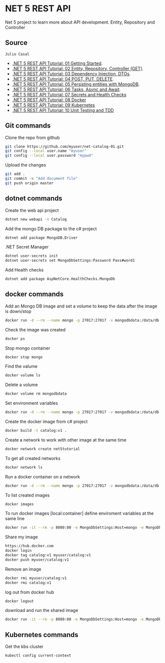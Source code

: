 # NET 5 REST API

Net 5 project to learn more about API development. Entity, Repository and Controller

## Source

```
Julio Casal
```
* [.NET 5 REST API Tutorial: 01 Getting Started](https://youtu.be/bgk8N_rx1F4).
* [.NET 5 REST API Tutorial: 02 Entity, Repository, Controller (GET)](https://youtu.be/ba08pvLjZFc).
* [.NET 5 REST API Tutorial: 03 Dependency Injection, DTOs](https://youtu.be/n7jmIG-0ORc).
* [.NET 5 REST API Tutorial: 04 POST, PUT, DELETE](https://youtu.be/g3QLOZ4SJHw).
* [.NET 5 REST API Tutorial: 05 Persisting entities with MongoDB](https://youtu.be/E3F-L-CcACQ).
* [.NET 5 REST API Tutorial: 06 Tasks, Async and Await](https://youtu.be/ZFPMNSPzuTY).
* [.NET 5 REST API Tutorial: 07 Secrets and Health Checks](https://youtu.be/dGR6O0j7AmE)
* [.NET 5 REST API Tutorial: 08 Docker](https://youtu.be/wQSuZFd01tY)
* [.NET 5 REST API Tutorial: 09 Kubernetes](https://youtu.be/OTYlUGUy23Y)
* [.NET 5 REST API Tutorial: 10 Unit Testing and TDD](https://youtu.be/dsD0CMgPjUk)

## Git commands

Clone the repo from github
```bash
git clone https://github.com/myuser/net-catalog-01.git
git config --local user.name "myuser"
git config --local user.password "mypwd"
```

Upload the changes
```bash
git add .
git commit -m "Add document file"
git push origin master
```

## dotnet commands

Create the web api project
```bash
dotnet new webapi -n Catalog
```

Add the mongo DB package to the c# project 
```bash
dotnet add package MongoDB.Driver
```

.NET Secret Manager
```bash
dotnet user-secrets init
dotnet user-secrets set MongoDbSettings:Password Pass#word1
```

Add Health checks
```bash
dotnet add package AspNetCore.HealthChecks.MongoDb
```

## docker commands

Add an Mongo DB image and set a volume to keep the data after the image is down/stop
```bash
docker run -d --rm --name mongo -p 27017:27017 -v mongodbdata:/data/db mongo
```

Check the image was created
```bash
docker ps
```

Stop mongo container
```bash
docker stop mongo
```

Find the valume
```bash
docker volume ls
```

Delete a volume
```bash
docker volume rm mongodbdata
```

Set environment variables
```bash
docker run -d --rm --name mongo -p 27017:27017 -v mongodbdata:/data/db -e MONGO_INITDB_ROOT_USERNAME=mongoadmin -e MONGO_INITDB_ROOT_PASSWORD=Pass#word1 mongo
```

Create the docker image from c# project
```bash
docker build -t catalog:v1 .
```

Create a network to work with other image at the same time
```bash
docker network create net5tutorial
```

To get all created networks
```bash
docker network ls
```

Run a docker container on a network
```bash
docker run -d --rm --name mongo -p 27017:27017 -v mongodbdata:/data/db -e MONGO_INITDB_ROOT_USERNAME=mongoadmin -e MONGO_INITDB_ROOT_PASSWORD=Pass#word1 --network=net5tutorial mongo
```

To list created images
```bash
docker images
```

To run docker images [local:container]
define enviroment variables at the same line
```bash
docker run -it --rm -p 8080:80 -e MongoDbSettings:Host=mongo -e MongoDbSettings:Password=Pass#word1 --network=net5tutorial catalog:v1
```

Share my image
```bash
https://hub.docker.com
docker login
docker tag catalog:v1 myuser/catalog:v1
docker push myuser/catalog:v1
```

Remove an image
```bash
docker rmi myuser/catalog:v1
docker rmi catalog:v1
```

log out from docker hub
```bash
docker logout
```

download and run the shared image
```bash
docker run -it --rm -p 8080:80 -e MongoDbSettings:Host=mongo -e MongoDbSettings:Password=Pass#word1 --network=net5tutorial myuser/catalog:v1
```

## Kubernetes commands

Get the kbs cluster
```bash
kubectl config current-context
```

